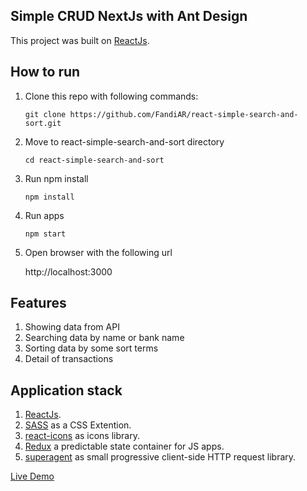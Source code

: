 ## Simple CRUD NextJs with Ant Design
This project was built on [ReactJs](https://reactjs.org/).

## How to run
1. Clone this repo with following commands:

    ```
    git clone https://github.com/FandiAR/react-simple-search-and-sort.git
    ```
2. Move to react-simple-search-and-sort directory

    ```
    cd react-simple-search-and-sort
    ```
3. Run npm install 

    ```
    npm install
    ```
4. Run apps 

    ```
    npm start
    ```
5. Open browser with the following url 

    http://localhost:3000

## Features

1. Showing data from API
2. Searching data by name or bank name
3. Sorting data by some sort terms
4. Detail of transactions

## Application stack

1. [ReactJs](https://reactjs.org/).
2. [SASS](https://sass-lang.com/) as a CSS Extention.
3. [react-icons](https://react-icons.github.io/react-icons/) as icons library.
4. [Redux](https://redux.js.org/) a predictable state container for JS apps.
5. [superagent](https://www.npmjs.com/package/superagent) as small progressive client-side HTTP request library.

[Live Demo](https://react-simple-search-and-sort.vercel.app/)